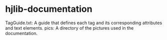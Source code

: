 # hjlib-documentation

TagGuide.txt: A guide that defines each tag and its corresponding attributes and text elements.
pics: A directory of the pictures used in the documentation.